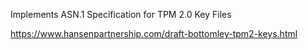 
Implements ASN.1 Specification for TPM 2.0 Key Files

https://www.hansenpartnership.com/draft-bottomley-tpm2-keys.html
